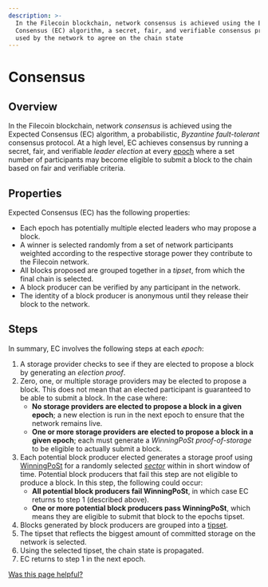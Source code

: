 ```yaml
---
description: >-
  In the Filecoin blockchain, network consensus is achieved using the Expected
  Consensus (EC) algorithm, a secret, fair, and verifiable consensus protocol
  used by the network to agree on the chain state
---
```


# Consensus

## Overview

In the Filecoin blockchain, network _consensus_ is achieved using the Expected Consensus (EC) algorithm, a probabilistic, _Byzantine fault-tolerant_ consensus protocol. At a high level, EC achieves consensus by running a secret, fair, and verifiable _leader election_ at every [epoch](../../reference/general/glossary.md#epoch) where a set number of participants may become eligible to submit a block to the chain based on fair and verifiable criteria.

## Properties

Expected Consensus (EC) has the following properties:

* Each epoch has potentially multiple elected leaders who may propose a block.
* A winner is selected randomly from a set of network participants weighted according to the respective storage power they contribute to the Filecoin network.
* All blocks proposed are grouped together in a _tipset_, from which the final chain is selected.
* A block producer can be verified by any participant in the network.
* The identity of a block producer is anonymous until they release their block to the network.

## Steps

In summary, EC involves the following steps at each _epoch_:

1. A storage provider checks to see if they are elected to propose a block by generating an _election proof_.
2. Zero, one, or multiple storage providers may be elected to propose a block. This does not mean that an elected participant is guaranteed to be able to submit a block. In the case where:
   * **No storage providers are elected to propose a block in a given epoch**; a new election is run in the next epoch to ensure that the network remains live.
   * **One or more storage providers are elected to propose a block in a given epoch**; each must generate a _WinningPoSt proof-of-storage_ to be eligible to actually submit a block.
3. Each potential block producer elected generates a storage proof using [WinningPoSt](../../reference/general/glossary.md#winning-proof-of-spacetime-winningpost) for a randomly selected [_sector_](../../reference/general/glossary.md#sector) within in short window of time. Potential block producers that fail this step are not eligible to produce a block. In this step, the following could occur:
   * **All potential block producers fail WinningPoSt**, in which case EC returns to step 1 (described above).
   * **One or more potential block producers pass WinningPoSt**, which means they are eligible to submit that block to the epochs tipset.
4. Blocks generated by block producers are grouped into a [tipset](../../reference/general/glossary.md#tipset).
5. The tipset that reflects the biggest amount of committed storage on the network is selected.
6. Using the selected tipset, the chain state is propagated.
7. EC returns to step 1 in the next epoch.



[Was this page helpful?](https://airtable.com/apppq4inOe4gmSSlk/pagoZHC2i1iqgphgl/form?prefill\_Page+URL=https://docs.filecoin.io/basics/the-blockchain/consensus)&#x20;
